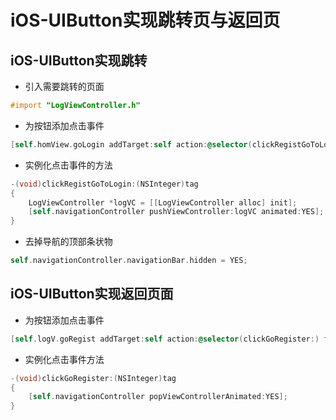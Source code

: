 # iOS-UIButton实现跳转页与返回页

## iOS-UIButton实现跳转

+ 引入需要跳转的页面

``` objective-c
#import "LogViewController.h"
```

+ 为按钮添加点击事件

``` objective-c
[self.homView.goLogin addTarget:self action:@selector(clickRegistGoToLogin:) forControlEvents:UIControlEventTouchUpInside];
```

+ 实例化点击事件的方法

``` objective-c
-(void)clickRegistGoToLogin:(NSInteger)tag
{
    LogViewController *logVC = [[LogViewController alloc] init];
    [self.navigationController pushViewController:logVC animated:YES];
}
```

+ 去掉导航的顶部条状物

``` objective-c
self.navigationController.navigationBar.hidden = YES;
```

## iOS-UIButton实现返回页面

+ 为按钮添加点击事件

``` objective-c
[self.logV.goRegist addTarget:self action:@selector(clickGoRegister:) forControlEvents:UIControlEventTouchUpInside];
```

+ 实例化点击事件方法

``` objective-c
-(void)clickGoRegister:(NSInteger)tag
{
    [self.navigationController popViewControllerAnimated:YES];
}
```